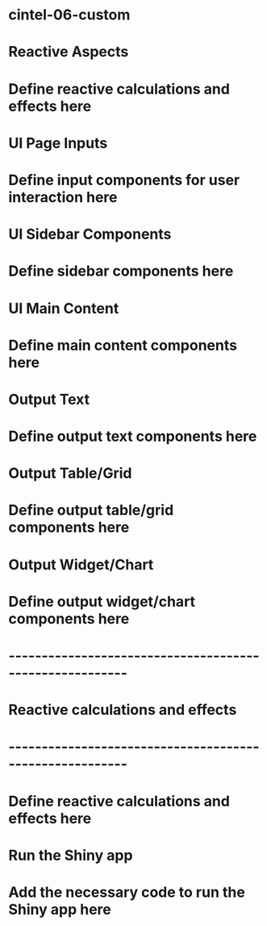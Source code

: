# cintel-06-custom

# Reactive Aspects
# Define reactive calculations and effects here

# UI Page Inputs
# Define input components for user interaction here

# UI Sidebar Components
# Define sidebar components here

# UI Main Content
# Define main content components here

# Output Text
# Define output text components here

# Output Table/Grid
# Define output table/grid components here

# Output Widget/Chart
# Define output widget/chart components here

# --------------------------------------------------------
# Reactive calculations and effects
# --------------------------------------------------------

# Define reactive calculations and effects here

# Run the Shiny app
# Add the necessary code to run the Shiny app here
